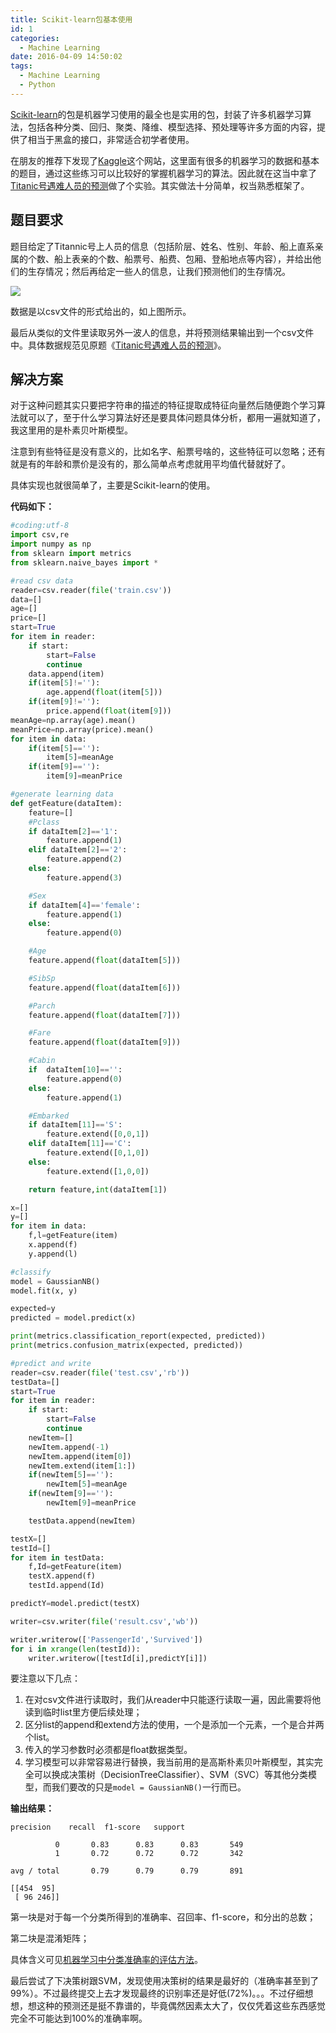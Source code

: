 ```yaml
---
title: Scikit-learn包基本使用
id: 1
categories:
  - Machine Learning
date: 2016-04-09 14:50:02
tags:
  - Machine Learning
  - Python
---
```


[Scikit-learn](http://scikit-learn.org/stable/)的包是机器学习使用的最全也是实用的包，封装了许多机器学习算法，包括各种分类、回归、聚类、降维、模型选择、预处理等许多方面的内容，提供了相当于黑盒的接口，非常适合初学者使用。

在朋友的推荐下发现了[Kaggle](https://www.kaggle.com/)这个网站，这里面有很多的机器学习的数据和基本的题目，通过这些练习可以比较好的掌握机器学习的算法。因此就在这当中拿了[Titanic号遇难人员的预测](https://www.kaggle.com/c/titanic)做了个实验。其实做法十分简单，权当熟悉框架了。

## 题目要求

题目给定了Titannic号上人员的信息（包括阶层、姓名、性别、年龄、船上直系亲属的个数、船上表亲的个数、船票号、船费、包厢、登船地点等内容），并给出他们的生存情况；然后再给定一些人的信息，让我们预测他们的生存情况。

![](/images/2016/04/09/1/1.png)

数据是以csv文件的形式给出的，如上图所示。

最后从类似的文件里读取另外一波人的信息，并将预测结果输出到一个csv文件中。具体数据规范见原题《[Titanic号遇难人员的预测](https://www.kaggle.com/c/titanic)》。

## 解决方案

对于这种问题其实只要把字符串的描述的特征提取成特征向量然后随便跑个学习算法就可以了，至于什么学习算法好还是要具体问题具体分析，都用一遍就知道了，我这里用的是朴素贝叶斯模型。

注意到有些特征是没有意义的，比如名字、船票号啥的，这些特征可以忽略；还有就是有的年龄和票价是没有的，那么简单点考虑就用平均值代替就好了。

具体实现也就很简单了，主要是Scikit-learn的使用。

**代码如下：**
```python
#coding:utf-8
import csv,re
import numpy as np
from sklearn import metrics
from sklearn.naive_bayes import *

#read csv data
reader=csv.reader(file('train.csv'))
data=[]
age=[]
price=[]
start=True
for item in reader:
    if start:
        start=False
        continue
    data.append(item)
    if(item[5]!=''):
        age.append(float(item[5]))
    if(item[9]!=''):
        price.append(float(item[9]))
meanAge=np.array(age).mean()
meanPrice=np.array(price).mean()
for item in data:
    if(item[5]==''):
        item[5]=meanAge
    if(item[9]==''):
        item[9]=meanPrice

#generate learning data
def getFeature(dataItem):
    feature=[]
    #Pclass
    if dataItem[2]=='1':
        feature.append(1)
    elif dataItem[2]=='2':
        feature.append(2)
    else:
        feature.append(3)

    #Sex
    if dataItem[4]=='female':
        feature.append(1)
    else:
        feature.append(0)

    #Age
    feature.append(float(dataItem[5]))

    #SibSp
    feature.append(float(dataItem[6]))

    #Parch
    feature.append(float(dataItem[7]))

    #Fare
    feature.append(float(dataItem[9]))

    #Cabin
    if  dataItem[10]=='':
        feature.append(0)
    else:
        feature.append(1)

    #Embarked
    if dataItem[11]=='S':
        feature.extend([0,0,1])
    elif dataItem[11]=='C':
        feature.extend([0,1,0])
    else:
        feature.extend([1,0,0])

    return feature,int(dataItem[1])

x=[]
y=[]
for item in data:
    f,l=getFeature(item)
    x.append(f)
    y.append(l)

#classify
model = GaussianNB()
model.fit(x, y)

expected=y
predicted = model.predict(x)

print(metrics.classification_report(expected, predicted))
print(metrics.confusion_matrix(expected, predicted))

#predict and write
reader=csv.reader(file('test.csv','rb'))
testData=[]
start=True
for item in reader:
    if start:
        start=False
        continue
    newItem=[]
    newItem.append(-1)
    newItem.append(item[0])
    newItem.extend(item[1:])
    if(newItem[5]==''):
        newItem[5]=meanAge
    if(newItem[9]==''):
        newItem[9]=meanPrice

    testData.append(newItem)

testX=[]
testId=[]
for item in testData:
    f,Id=getFeature(item)
    testX.append(f)
    testId.append(Id)

predictY=model.predict(testX)

writer=csv.writer(file('result.csv','wb'))

writer.writerow(['PassengerId','Survived'])
for i in xrange(len(testId)):
    writer.writerow([testId[i],predictY[i]])
```

要注意以下几点：

1. 在对csv文件进行读取时，我们从reader中只能逐行读取一遍，因此需要将他读到临时list里方便后续处理；
2. 区分list的append和extend方法的使用，一个是添加一个元素，一个是合并两个list。
3. 传入的学习参数时必须都是float数据类型。
4. 学习模型可以非常容易进行替换，我当前用的是高斯朴素贝叶斯模型，其实完全可以换成决策树（DecisionTreeClassifier）、SVM（SVC）等其他分类模型，而我们要改的只是`model = GaussianNB()`一行而已。


**输出结果：**
```
precision    recall  f1-score   support

          0       0.83      0.83      0.83       549
          1       0.72      0.72      0.72       342

avg / total       0.79      0.79      0.79       891

[[454  95]
 [ 96 246]]
```
第一块是对于每一个分类所得到的准确率、召回率、f1-score，和分出的总数；

第二块是混淆矩阵；

具体含义可见[机器学习中分类准确率的评估方法](/2016/04/09/2)。

最后尝试了下决策树跟SVM，发现使用决策树的结果是最好的（准确率甚至到了99%）。不过最终提交上去才发现最终的识别率还是好低(72%)。。。不过仔细想想，想这种的预测还是挺不靠谱的，毕竟偶然因素太大了，仅仅凭着这些东西感觉完全不可能达到100%的准确率啊。
